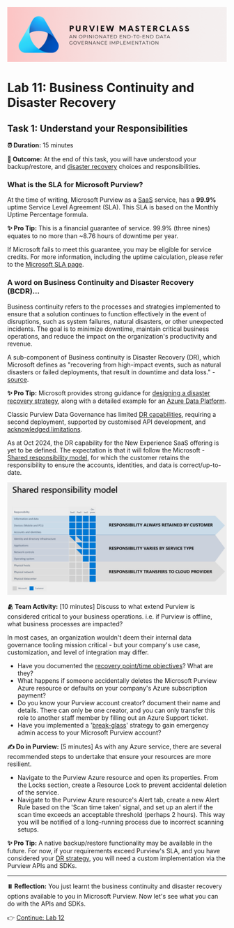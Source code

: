 ![Banner](./assets/banner.png)

# Lab 11: Business Continuity and Disaster Recovery

## Task 1: Understand your Responsibilities

**⏰ Duration:** 15 minutes

**🎯 Outcome:** At the end of this task, you will have understood your backup/restore, and [disaster recovery](https://learn.microsoft.com/azure/reliability/disaster-recovery-overview) choices and responsibilities.

### What is the SLA for Microsoft Purview?

At the time of writing, Microsoft Purview as a [SaaS](https://azure.microsoft.com/resources/cloud-computing-dictionary/what-is-saas/?msockid=2114a70960fe65991122b5c4618d6462) service, has a **99.9%** uptime Service Level Agreement (SLA). This SLA is based on the Monthly Uptime Percentage formula.

**✨ Pro Tip:** This is a financial guarantee of service. 99.9% (three nines) equates to no more than ~8.76 hours of downtime per year.

If Microsoft fails to meet this guarantee, you may be eligible for service credits. For more information, including the uptime calculation, please refer to the [Microsoft SLA page](https://www.microsoft.com/licensing/docs/view/Service-Level-Agreements-SLA-for-Online-Services).

### A word on Business Continuity and Disaster Recovery (BCDR)...

Business continuity refers to the processes and strategies implemented to ensure that a solution continues to function effectively in the event of disruptions, such as system failures, natural disasters, or other unexpected incidents. The goal is to minimize downtime, maintain critical business operations, and reduce the impact on the organization's productivity and revenue.

A sub-component of Business continuity is Disaster Recovery (DR), which Microsoft defines as "recovering from high-impact events, such as natural disasters or failed deployments, that result in downtime and data loss." - [source](https://learn.microsoft.com/azure/reliability/disaster-recovery-overview).

**✨ Pro Tip:** Microsoft provides strong guidance for [designing a disaster recovery strategy](https://learn.microsoft.com/azure/well-architected/reliability/disaster-recovery), along with a detailed example for an [Azure Data Platform](https://learn.microsoft.com/azure/architecture/data-guide/disaster-recovery/dr-for-azure-data-platform-overview).

Classic Purview Data Governance has limited [DR capabilities](https://learn.microsoft.com/purview/disaster-recovery), requiring a second deployment, supported by customised API development, and [acknowledged limitations](https://learn.microsoft.com/purview/disaster-recovery#limitations-and-considerations).

As at Oct 2024, the DR capability for the New Experience SaaS offering is yet to be defined. The expectation is that it will follow the Microsoft - [Shared responsibility model](https://learn.microsoft.com/azure/reliability/business-continuity-management-program#shared-responsibility-model), for which the customer retains the responsibility to ensure the accounts, identities, and data is correct/up-to-date.

![Shared responsibility model](./assets/shared_responsibility_model.png)

**🫂 Team Activity:** [10 minutes] Discuss to what extend Purview is considered critical to your business operations. i.e. if Purview is offline, what business processes are impacted?

In most cases, an organization wouldn't deem their internal data governance tooling mission critical - but your company's use case, customization, and level of integration may differ.

- Have you documented the [recovery point/time objectives](https://learn.microsoft.com/azure/reliability/disaster-recovery-overview#recovery-objectives)? What are they?
- What happens if someone accidentally deletes the Microsoft Purview Azure resource or defaults on your company's Azure subscription payment?
- Do you know your Purview account creator? document their name and details. There can only be one creator, and you can only transfer this role to another staff member by filling out an Azure Support ticket.
- Have you implemented a '[break-glass](https://learn.microsoft.com/purview/concept-best-practices-security#implement-a-break-glass-strategy)' strategy to gain emergency admin access to your Microsoft Purview account?

**✍️ Do in Purview:** [5 minutes] As with any Azure service, there are several recommended steps to undertake that ensure your resources are more resilient.

- Navigate to the Purview Azure resource and open its properties. From the Locks section, create a Resource Lock to prevent accidental deletion of the service.
- Navigate to the Purview Azure resource's Alert tab, create a new Alert Rule based on the 'Scan time taken' signal, and set up an alert if the scan time exceeds an acceptable threshold (perhaps 2 hours). This way you will be notified of a long-running process due to incorrect scanning setups.

**✨ Pro Tip:** A native backup/restore functionality may be available in the future. For now, if your requirements exceed Purview's SLA, and you have considered your [DR strategy](https://learn.microsoft.com/azure/architecture/data-guide/disaster-recovery/dr-for-azure-data-platform-recommendations#disaster-strategy-options), you will need a custom implementation via the Purview APIs and SDKs.

---

**⏸️ Reflection:** You just learnt the business continuity and disaster recovery options available to you in Microsoft Purview. Now let's see what you can do with the APIs and SDKs.

👉 [Continue: Lab 12](./Lab-12%20-%20Custom%20API%20Functionality.md)
